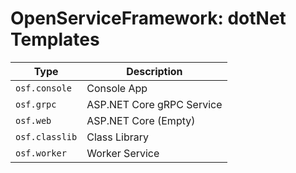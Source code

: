 # OpenServiceFramework: dotNet Templates

| Type | Description |
|------|-------------|
| `osf.console` | Console App |
| `osf.grpc` | ASP.NET Core gRPC Service |
| `osf.web` | ASP.NET Core (Empty) |
| `osf.classlib` | Class Library |
| `osf.worker` | Worker Service |
